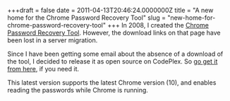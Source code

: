 ﻿+++draft = false
date = 2011-04-13T20:46:24.0000000Z
title = "A new home for the Chrome Password Recovery Tool"
slug = "new-home-for-chrome-password-recovery-tool"
+++
In 2008, I created the [Chrome Password Recovery Tool][2]. However, the download links on that page have been lost in a server migration. 

Since I have been getting some email about the absence of a download of the tool, I decided to release it as open source on CodePlex. So [go get it from here][1], if you need it.

This latest version supports the latest Chrome version (10), and enables reading the passwords while Chrome is running.

  [1]: http://cprecover.codeplex.com/
  [2]: http://www.driis.dk/2008/12/Introducing-The-Google-Chrome-Password-Recovery-Tool
